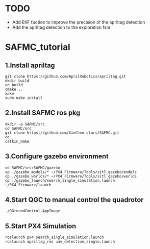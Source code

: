 # TODO
- Add EKF fuction to improve the precision of the apriltag detection
- Add the apriltag detection to the exploration fsm

# SAFMC_tutorial
## 1.Install apriltag
    git clone https://github.com/AprilRobotics/apriltag.git
    mkdir build
    cd build
    cmake ..
    make
    sudo make install

## 2.Install SAFMC ros pkg
    mkdir -p SAFMC/src
    cd SAFMC/src
    git clone https://github.com/XinChen-stars/SAFMC.git
    cd ..
    catkin_make

## 3.Configure gazebo environment
    cd SAFMC/src/SAFMC/gazebo
    cp ./gazebo_models/* ~/PX4_Firmware/Tools/sitl_gazebo/models
    cp ./gazebo_worlds/* ~/PX4_Firmware/Tools/sitl_gazebo/worlds
    cp ./gazebo_launch/search_single_simulation.launch ~/PX4_Firmware/launch

## 4.Start QGC to manual control the quadrotor
    ./QGroundControl.AppImage

## 5.Start PX4 Simulation
    roslaunch px4 search_single_simulation.launch
    roslaunch apriltag_ros uav_detection_single.launch







